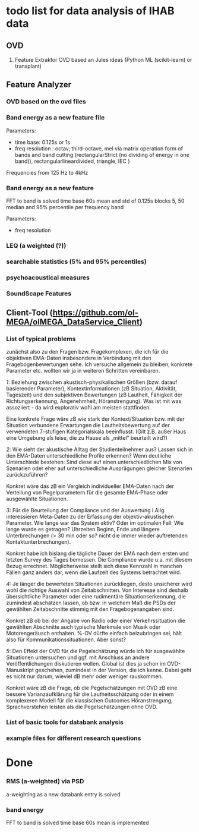 # todo list for data analysis of IHAB data

## OVD 
1) Feature Extraktor OVD based an Jules ideas (Python ML (scikit-learn) or transplant)


## Feature Analyzer

### OVD based on the ovd files

### Band energy as a new feature file 

Parameters:
* time base: 0.125s or 1s
* freq resolution : octav, third-octave, mel via matrix operation
    form of bands and band cutting (rectangularStrict (no dividing of energy in one band)), rectangularlineardivided, triangle, IEC )

Frequencies from 125 Hz to 4kHz

### Band energy as a new feature
FFT to band is solved
time base 60s 
mean and std of 0.125s blocks 5, 50 median and 95% percentile per frequency band 

Parameters:
* freq resolution

### LEQ (a weighted (?))



### searchable statistics (5% and 95% percentiles)

### psychoacoustical measures

### SoundScape Features


## Client-Tool (https://github.com/ol-MEGA/olMEGA_DataService_Client)

### List of typical problems


zunächst also zu den Fragen bzw. Fragekomplexen, die ich für die objektiven EMA-Daten insbesondere in Verbindung mit den Fragebogenbewertungen sehe. Ich versuche allgemein zu bleiben, konkrete Parameter etc. wollten wir ja in weiteren Schritten vereinbaren.

*1*: Beziehung zwischen akustisch-physikalischen Größen (bzw. darauf basierender Parameter), Kontextinformationen (zB Situation, Aktivität, Tageszeit) und den subjektiven Bewertungen (zB Lautheit, Fähigkeit der Richtungserkennung, Angenehmheit, Höranstrengung). Was ist mit was assoziiert - da wird explorativ wohl am meisten stattfinden.

Eine konkrete Frage wäre zB wie stark der Kontext/Situation bzw. mit der Situation verbundene Erwartungen die Lautheitsbewertung auf der verwendeten 7-stufigen Kategorialskala beeinflusst. (Gilt z.B. außer Haus eine Umgebung als leise, die zu Hause als „mittel“ beurteilt wird?)

*2*: Wie sieht der akustische Alltag der Studienteilnehmer aus? Lassen sich in den EMA-Daten unterschiedliche Profile erkennen? Wenn deutliche Unterschiede bestehen: Sind diese auf einen unterschiedlichen Mix von Szenarien oder eher auf unterschiedliche Ausprägungen gleicher Szenarien zurückzuführen?

Konkret wäre das zB ein Vergleich individueller EMA-Daten nach der Verteilung von Pegelparametern für die gesamte EMA-Phase oder ausgewählte Situationen.

*3:* Für die Beurteilung der Compliance und der Auswertung i.Allg. interessieren Meta-Daten zu der Erfassung der objektiv-akustischen Parameter. Wie lange war das System aktiv? Oder im optimalen Fall: Wie lange wurde es getragen? Uhrzeiten Beginn, Ende und längere Unterbrechungen (> 30 min oder so? nicht die immer wieder auftretenden Kontaktunterbrechungen).

Konkret habe ich bislang die tägliche Dauer der EMA nach dem ersten und letzten Survey des Tages bemessen. Die Compliance wurde u.a. mit diesem Bezug errechnet. Möglicherweise stellt sich diese Kennzahl in manchen Fällen ganz anders dar, wenn die Laufzeit des Systems betrachtet wird.

*4:* Je länger die bewerteten Situationen zurückliegen, desto unsicherer wird wohl die richtige Auswahl von Zeitabschnitten. Von Interesse sind deshalb übersichtliche Parameter oder eine rudimentäre Situationserkennung, die zumindest abschätzen lassen, ob bzw. in welchem Maß die PSDs der gewählten Zeitabschnitte stimmig mit den Fragebogenangaben sind.

Konkret zB ob bei der Angabe von Radio oder einer Verkehrssituation die gewählten Abschnitte auch typische Merkmale von Musik oder Motorengeräusch enthalten. %-OV dürfte einfach beizubringen sei, hält also für Kommunikationssituationen. Aber sonst?

*5*: Den Effekt der OVD für die Pegelschätzung würde ich für ausgewählte Situationen untersuchen und ggf. mit Anschluss an andere Veröffentlichungen diskutieren wollen. Global ist dies ja schon im OVD-Manuskript geschehen, zumindest in der Version, die ich kenne. Dabei geht es nicht nur darum, wieviel dB mehr oder weniger rauskommen.

Konkret wäre zB die Frage, ob die Pegelschätzungen mit OVD zB eine bessere Varianzaufklärung für die Lautheitsschätzung oder in einem komplexeren Modell für die klassischen Outcomes Höranstrengung, Sprachverstehen leisten als die Pegelschätzungen ohne OVD. 


### List of basic tools for databank analysis

### example files for different research questions





# Done


### RMS (a-weighted) via PSD
a-weighting as a new databank entry is solved

### band energy
FFT to band is solved
time base 60s mean is implemented